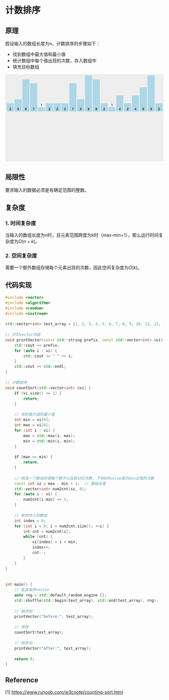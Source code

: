 # 计数排序

## 原理

假设输入的数组长度为n，计数排序的步骤如下：

* 找到数组中最大值和最小值
* 统计数组中每个值出现的次数，存入数组中
* 填充目标数组

![img](image/countingSort.gif)

## 局限性

要求输入的数据必须是有确定范围的整数。

## 复杂度

### 1. 时间复杂度

当输入的数组长度为n时，且元素范围跨度为k时（max-min+1），那么运行时间复杂度为$O(n+k)$。

### 2. 空间复杂度

需要一个额外数组存储每个元素出现的次数，因此空间复杂度为$O(k)$。

## 代码实现

```c++
#include <vector>
#include <algorithm>
#include <random>
#include <iostream>

std::vector<int> test_array = {1, 2, 3, 4, 5, 6, 7, 8, 9, 10, 11, 12, 13, 14, 15, 16, 17, 18, 19, 20, 21, 22, 23, 24, 25};

// 打印vector内容
void printVector(const std::string prefix, const std::vector<int> &vi) {
    std::cout << prefix;
    for (auto i : vi) {
        std::cout << " " << i;
    }
    std::cout << std::endl;
}

// 计数排序
void countSort(std::vector<int> &vi) {
    if (vi.size() <= 1) {
        return;
    }

    // 找到最大值和最小值
    int min = vi[0];
    int max = vi[0];
    for (int i : vi) {
        max = std::max(i, max);
        min = std::min(i, min);
    }

    if (max == min) {
        return;
    }

    // 构造一个数组存储每个数字以及其对应次数, 下标0的value表示min出现的次数
    const int sz = max - min + 1;  // 数组长度
    std::vector<int> num2cnt(sz, 0);
    for (auto i : vi) {
        num2cnt[i-min] += 1;
    }

    // 修改传入的数组
    int index = 0;
    for (int i = 0; i < num2cnt.size(); ++i) {
        int cnt = num2cnt[i];
        while (cnt) {
            vi[index] = i + min;
            index++;
            cnt--;
        }
    }
}


int main() {
    // 乱排有序vector
    auto rng = std::default_random_engine {};
    std::shuffle(std::begin(test_array), std::end(test_array), rng);

    // 排序前
    printVector("before:", test_array);

    // 排序
    countSort(test_array);

    // 排序后
    printVector("after:", test_array);

    return 0;
}
```

## Reference

[1] <https://www.runoob.com/w3cnote/counting-sort.html>
